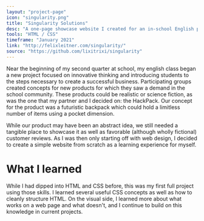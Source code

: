 ```yaml
---
layout: "project-page"
icon: "singularity.png"
title: "Singularity Solutions"
desc: "A one-page showcase website I created for an in-school English project."
tools: "HTML / CSS"
timeframe: "January 2021"
link: "http://felixleitner.com/singularity/"
source: "https://github.com/lixitrixi/singularity"
---
```

Near the beginning of my second quarter at school, my english class began a new project focused on innovative thinking and introducing students to the steps necessary to create a successful business. Participating groups created concepts for new products for which they saw a demand in the school community. These products could be realistic or science fiction, as was the one that my partner and I decided on: the HackPack. Our concept for the product was a futuristic backpack which could hold a limitless number of items using a pocket dimension. 

While our product may have been an abstract idea, we still needed a tangible place to showcase it as well as favorable (although wholly fictional) customer reviews. As I was then only starting off with web design, I decided to create a simple website from scratch as a learning experience for myself.

<h1>What I learned</h1>
While I had dipped into HTML and CSS before, this was my first full project using those skills. I learned several useful CSS concepts as well as how to cleanly structure HTML. On the visual side, I learned more about what works on a web page and what doesn't, and I continue to build on this knowledge in current projects.